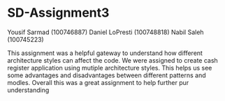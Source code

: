 # SD-Assignment3

Yousif Sarmad (100746887)
Daniel LoPresti (100748818)
Nabil Saleh (100745223)

This assignment was a helpful gateway to understand how different architecture styles can affect the code. We were assigned to create cash register application using mutiple architecture styles. This helps us see some advantages and disadvantages between different patterns and modles. Overall this was a great assignment to help further pur understanding 
